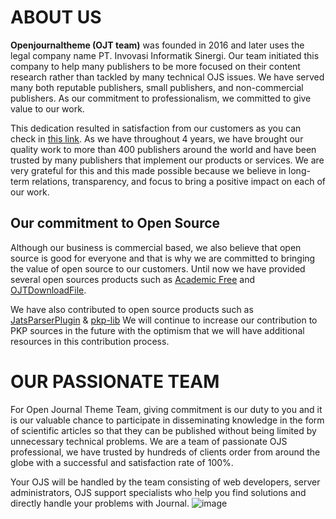 # ABOUT US

**Openjournaltheme (OJT team)** was founded in 2016 and later uses the legal company name PT. Invovasi Informatik Sinergi. Our team initiated this company to help many publishers to be more focused on their content research rather than tackled by many technical OJS issues. We have served many both reputable publishers, small publishers, and non-commercial publishers. As our commitment to professionalism, we committed to give value to our work. 

This dedication resulted in satisfaction from our customers as you can check in [this link](https://www.trustpilot.com/review/openjournaltheme.com). As we have throughout 4 years, we have brought our quality work to more than 400 publishers around the world and have been trusted by many publishers that implement our products or services. We are very grateful for this and this made possible because we believe in long-term relations, transparency, and focus to bring a positive impact on each of our work.

## Our commitment to Open Source 
Although our business is commercial based, we also believe that open source is good for everyone and that is why we are committed to bringing the value of open source to our customers. Until now we have provided several open sources products such as [Academic Free](https://openjournaltheme.com/academic-pro-ojs3-theme#academic-free) and [OJTDownloadFile](https://openjournaltheme.com/docs/how-to-install-ojtplugin).

We have also contributed to open source products such as [JatsParserPlugin](https://github.com/Vitaliy-1/JATSParserPlugin) & [pkp-lib](https://github.com/pkp/pkp-lib) We will continue to increase our contribution to PKP sources in the future with the optimism that we will have additional resources in this contribution process.

# OUR PASSIONATE TEAM
For Open Journal Theme Team, giving commitment is our duty to you and it is our valuable chance to participate in disseminating knowledge in the form of scientific articles so that they can be published without being limited by unnecessary technical problems. We are a team of passionate OJS professional, we have trusted by hundreds of clients order from around the globe with a successful and satisfaction rate of 100%.

Your OJS will be handled by the team consisting of web developers, server administrators, OJS support specialists who help you find solutions and directly handle your problems with Journal.
![image](https://github.com/openjournalteam/.github/assets/48276043/348fb016-8912-49e2-a375-1c1781854066)

